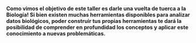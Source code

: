 **Como vimos el objetivo de este taller es darle una vuelta de tuerca a la Biología! Si bien existen muchas herramientas disponibles para analizar datos biológicos, poder construir tus propias herramientas te dará la posibilidad de comprender en profundidad los conceptos y aplicar este conocimiento a nuevas problemáticas.**